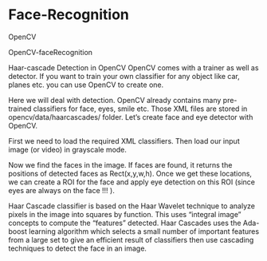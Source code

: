 # Face-Recognition
OpenCV


OpenCV-faceRecognition


Haar-cascade Detection in OpenCV
OpenCV comes with a trainer as well as detector. If you want to train your own classifier for any object like car, planes etc.
you can use OpenCV to create one.


Here we will deal with detection. OpenCV already contains many pre-trained classifiers for face, eyes,
smile etc. Those XML files are stored in opencv/data/haarcascades/ folder. Let’s create face and eye detector with OpenCV.

First we need to load the required XML classifiers. Then load our input image (or video) in grayscale mode.

Now we find the faces in the image. If faces are found, it returns the positions of detected faces as Rect(x,y,w,h).
Once we get these locations, we can create a ROI for the face and apply eye detection on this ROI (since eyes are always on the face !!! ).

Haar Cascade classifier is based on the Haar Wavelet technique to analyze pixels in the image into squares by function. 
This uses “integral image” concepts to compute the “features” detected. Haar Cascades uses the Ada-boost learning algorithm
which selects a small number of important features from a large set to give an efficient result of classifiers then use cascading
techniques to detect the face in an image.
